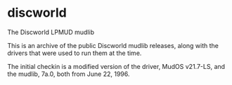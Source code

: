 # discworld
The Discworld LPMUD mudlib

This is an archive of the public Discworld mudlib releases, along with
the drivers that were used to run them at the time.

The initial checkin is a modified version of the driver, MudOS v21.7-LS,
and the mudlib, 7a.0, both from June 22, 1996.

